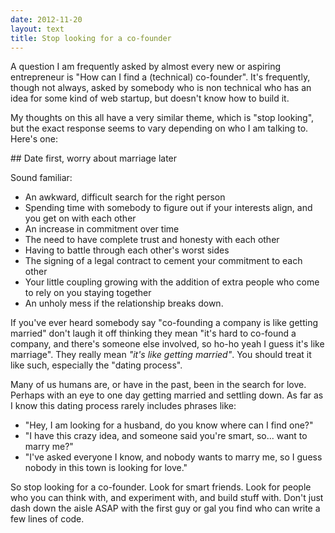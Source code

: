 ```yaml
---
date: 2012-11-20
layout: text
title: Stop looking for a co-founder
---
```


A question I am frequently asked by almost every new or aspiring entrepreneur is "How can I find a (technical) co-founder". It's frequently, though not always, asked by somebody who is non technical who has an idea for some kind of web startup, but doesn't know how to build it.

My thoughts on this all have a very similar theme, which is "stop looking", but the exact response seems to vary depending on who I am talking to. Here's one:


## Date first, worry about marriage later

Sound familiar:

* An awkward, difficult search for the right person
* Spending time with somebody to figure out if your interests align, and you get on with each other
* An increase in commitment over time
* The need to have complete trust and honesty with each other
* Having to battle through each other's worst sides
* The signing of a legal contract to cement your commitment to each other
* Your little coupling growing with the addition of extra people who come to rely on you staying together
* An unholy mess if the relationship breaks down.

If you've ever heard somebody say "co-founding a company is like getting married" don't laugh it off thinking they mean "it's hard to co-found a company, and there's someone else involved, so ho-ho yeah I guess it's like marriage". They really mean _"it's like getting married"_. You should treat it like such, especially the "dating process".

Many of us humans are, or have in the past, been in the search for love. Perhaps with an eye to one day getting married and settling down. As far as I know this dating process rarely includes phrases like:

* "Hey, I am looking for a husband, do you know where can I find one?"
* "I have this crazy idea, and someone said you're smart, so... want to marry me?"
* "I've asked everyone I know, and nobody wants to marry me, so I guess nobody in this town is looking for love."

So stop looking for a co-founder. Look for smart friends. Look for people who you can think with, and experiment with, and build stuff with. Don't just dash down the aisle ASAP with the first guy or gal you find who can write a few lines of code.



